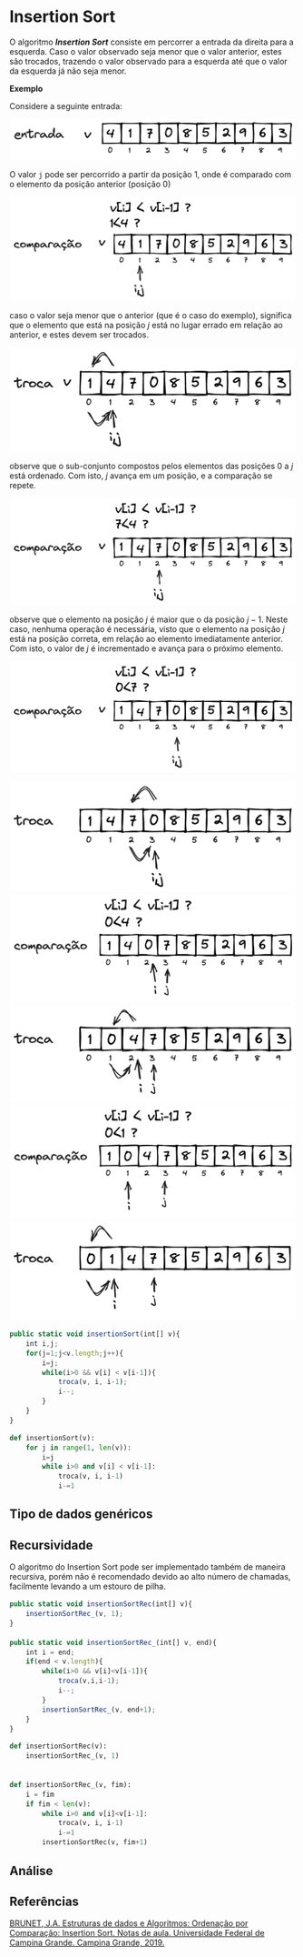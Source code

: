 # Insertion Sort

O algoritmo ***Insertion Sort*** consiste em percorrer a entrada da direita para a esquerda. Caso o valor observado seja menor que o valor anterior, estes são trocados, trazendo o valor observado para a esquerda até que o valor da esquerda já não seja menor.


**Exemplo**  

Considere a seguinte entrada:

![insertion_sort_01-entrada](img/insertion_sort_01-entrada.png)

O valor `j` pode ser percorrido a partir da posição $1$, onde é comparado com o elemento da posição anterior (posição $0$)

![insertion_sort_02-comparacao](img/insertion_sort_02-comparacao.png)

caso o valor seja menor que o anterior (que é o caso do exemplo), significa que o elemento que está na posição $j$ está no lugar errado em relação ao anterior, e estes devem ser trocados.

![nsertion_sort_03-troca](img/insertion_sort_03-troca.png)

observe que o sub-conjunto compostos pelos elementos das posições $0$ a $j$ está ordenado. Com isto, $j$ avança em um posição, e a comparação se repete.

![insertion_sort_04-comparacao](img/insertion_sort_04-comparacao.png)

observe que o elemento na posição $j$ é maior que o da posição $j-1$. Neste caso, nenhuma operação é necessária, visto que o elemento na posição $j$ está na posição correta, em relação ao elemento imediatamente anterior. Com isto, o valor de $j$ é incrementado e avança para o próximo elemento.

![insertion_sort_05-comparacao](img/insertion_sort_05-comparacao.png)



![insertion_sort_06-troca](img/insertion_sort_06-troca.png)
![insertion_sort_07-comparacao](img/insertion_sort_07-comparacao.png)
![insertion_sort_08-troca](img/insertion_sort_08-troca.png)
![insertion_sort_09-comparacao.png](img/insertion_sort_09-comparacao.png)
![insertion_sort_10-troca.png](img/insertion_sort_10-troca.png)


```javascript
public static void insertionSort(int[] v){
    int i,j;
    for(j=1;j<v.length;j++){
        i=j;
        while(i>0 && v[i] < v[i-1]){
            troca(v, i, i-1);
            i--;
        }
    }
}
```

```python
def insertionSort(v):
    for j in range(1, len(v)):
        i=j
        while i>0 and v[i] < v[i-1]:
            troca(v, i, i-1)
            i-=1

```

## Tipo de dados genéricos

## Recursividade

O algoritmo do Insertion Sort pode ser implementado também de maneira recursiva, porém não é recomendado devido ao alto número de chamadas, facilmente levando a um estouro de pilha.

```javascript
public static void insertionSortRec(int[] v){
    insertionSortRec_(v, 1);
}

public static void insertionSortRec_(int[] v, end){
    int i = end;
    if(end < v.length){
        while(i>0 && v[i]<v[i-1]){
            troca(v,i,i-1);
            i--;
        }
        insertionSortRec_(v, end+1);
    }
}
```

```python
def insertionSortRec(v):
    insertionSortRec_(v, 1)


def insertionSortRec_(v, fim):
    i = fim
    if fim < len(v):
        while i>0 and v[i]<v[i-1]:
            troca(v, i, i-1)
            i-=1
        insertionSortRec(v, fim+1)
```

## Análise

## Referências

[BRUNET, J.A. Estruturas de dados e Algoritmos: Ordenação por Comparação: Insertion Sort. Notas de aula. Universidade Federal de Campina Grande. Campina Grande, 2019. ](https://joaoarthurbm.github.io/eda/posts/insertion-sort/)